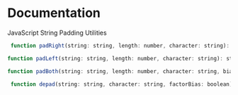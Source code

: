 
# Documentation
JavaScript String Padding Utilities


 ```javascript
  function padRight(string: string, length: number, character: string): string
 ```
 ```javascript
function padLeft(string: string, length: number, character: string): string
```
 ```javascript
function padBoth(string: string, length: number, character: string, bias: number): string
```
 ```javascript
  function depad(string: string, character: string, factorBias: boolean): string
```
